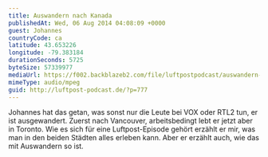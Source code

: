 ```yaml
---
title: Auswandern nach Kanada
publishedAt: Wed, 06 Aug 2014 04:08:09 +0000
guest: Johannes
countryCode: ca
latitude: 43.653226
longitude: -79.383184
durationSeconds: 5725
byteSize: 57339977
mediaUrl: https://f002.backblazeb2.com/file/luftpostpodcast/auswandern-nach-kanada.mp3
mimeType: audio/mpeg
guid: http://luftpost-podcast.de/?p=777
---
```


Johannes hat das getan, was sonst nur die Leute bei VOX oder RTL2 tun, er ist ausgewandert. Zuerst nach Vancouver, arbeitsbedingt lebt er jetzt aber in Toronto. Wie es sich für eine Luftpost-Episode gehört erzählt er mir, was man in den beiden Städten alles erleben kann. Aber er erzählt auch, wie das mit Auswandern so ist.
